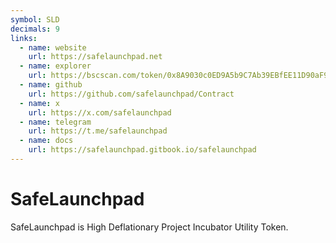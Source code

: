 ```yaml
---
symbol: SLD
decimals: 9
links:
  - name: website
    url: https://safelaunchpad.net
  - name: explorer
    url: https://bscscan.com/token/0x8A9030c0ED9A5b9C7Ab39EBfEE11D90aF9945f6F
  - name: github
    url: https://github.com/safelaunchpad/Contract
  - name: x
    url: https://x.com/safelaunchpad
  - name: telegram
    url: https://t.me/safelaunchpad
  - name: docs
    url: https://safelaunchpad.gitbook.io/safelaunchpad
---
```


# SafeLaunchpad

SafeLaunchpad is High Deflationary Project Incubator Utility Token.
